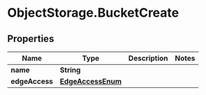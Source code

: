 # ObjectStorage.BucketCreate

## Properties

Name | Type | Description | Notes
------------ | ------------- | ------------- | -------------
**name** | **String** |  | 
**edgeAccess** | [**EdgeAccessEnum**](EdgeAccessEnum.md) |  | 


